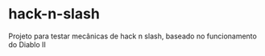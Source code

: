 # hack-n-slash
Projeto para testar mecânicas de hack n slash, baseado no funcionamento do Diablo II
